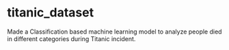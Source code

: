 # titanic_dataset
Made a Classification based machine learning model to analyze people died in different categories during Titanic incident.
